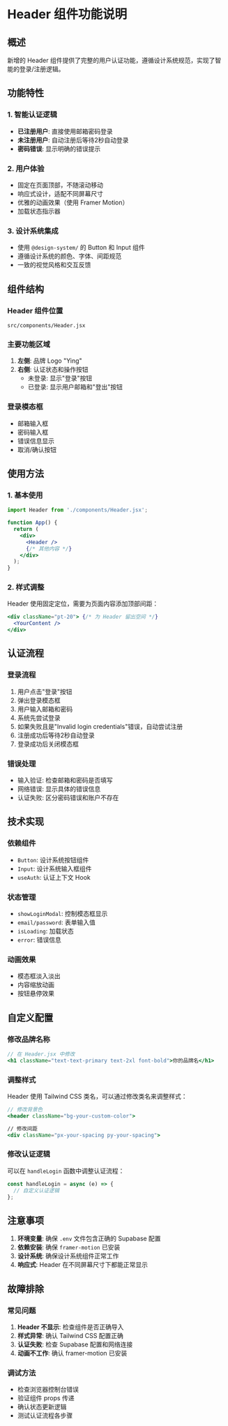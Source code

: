 # Header 组件功能说明

## 概述
新增的 Header 组件提供了完整的用户认证功能，遵循设计系统规范，实现了智能的登录/注册逻辑。

## 功能特性

### 1. 智能认证逻辑
- **已注册用户**: 直接使用邮箱密码登录
- **未注册用户**: 自动注册后等待2秒自动登录
- **密码错误**: 显示明确的错误提示

### 2. 用户体验
- 固定在页面顶部，不随滚动移动
- 响应式设计，适配不同屏幕尺寸
- 优雅的动画效果（使用 Framer Motion）
- 加载状态指示器

### 3. 设计系统集成
- 使用 `@design-system/` 的 Button 和 Input 组件
- 遵循设计系统的颜色、字体、间距规范
- 一致的视觉风格和交互反馈

## 组件结构

### Header 组件位置
```
src/components/Header.jsx
```

### 主要功能区域
1. **左侧**: 品牌 Logo "Ying"
2. **右侧**: 认证状态和操作按钮
   - 未登录: 显示"登录"按钮
   - 已登录: 显示用户邮箱和"登出"按钮

### 登录模态框
- 邮箱输入框
- 密码输入框
- 错误信息显示
- 取消/确认按钮

## 使用方法

### 1. 基本使用
```jsx
import Header from './components/Header.jsx';

function App() {
  return (
    <div>
      <Header />
      {/* 其他内容 */}
    </div>
  );
}
```

### 2. 样式调整
Header 使用固定定位，需要为页面内容添加顶部间距：
```jsx
<div className="pt-20"> {/* 为 Header 留出空间 */}
  <YourContent />
</div>
```

## 认证流程

### 登录流程
1. 用户点击"登录"按钮
2. 弹出登录模态框
3. 用户输入邮箱和密码
4. 系统先尝试登录
5. 如果失败且是"Invalid login credentials"错误，自动尝试注册
6. 注册成功后等待2秒自动登录
7. 登录成功后关闭模态框

### 错误处理
- 输入验证: 检查邮箱和密码是否填写
- 网络错误: 显示具体的错误信息
- 认证失败: 区分密码错误和账户不存在

## 技术实现

### 依赖组件
- `Button`: 设计系统按钮组件
- `Input`: 设计系统输入框组件
- `useAuth`: 认证上下文 Hook

### 状态管理
- `showLoginModal`: 控制模态框显示
- `email/password`: 表单输入值
- `isLoading`: 加载状态
- `error`: 错误信息

### 动画效果
- 模态框淡入淡出
- 内容缩放动画
- 按钮悬停效果

## 自定义配置

### 修改品牌名称
```jsx
// 在 Header.jsx 中修改
<h1 className="text-text-primary text-2xl font-bold">你的品牌名</h1>
```

### 调整样式
Header 使用 Tailwind CSS 类名，可以通过修改类名来调整样式：
```jsx
// 修改背景色
<header className="bg-your-custom-color">

// 修改间距
<div className="px-your-spacing py-your-spacing">
```

### 修改认证逻辑
可以在 `handleLogin` 函数中调整认证流程：
```jsx
const handleLogin = async (e) => {
  // 自定义认证逻辑
};
```

## 注意事项

1. **环境变量**: 确保 `.env` 文件包含正确的 Supabase 配置
2. **依赖安装**: 确保 `framer-motion` 已安装
3. **设计系统**: 确保设计系统组件正常工作
4. **响应式**: Header 在不同屏幕尺寸下都能正常显示

## 故障排除

### 常见问题
1. **Header 不显示**: 检查组件是否正确导入
2. **样式异常**: 确认 Tailwind CSS 配置正确
3. **认证失败**: 检查 Supabase 配置和网络连接
4. **动画不工作**: 确认 framer-motion 已安装

### 调试方法
- 检查浏览器控制台错误
- 验证组件 props 传递
- 确认状态更新逻辑
- 测试认证流程各步骤

